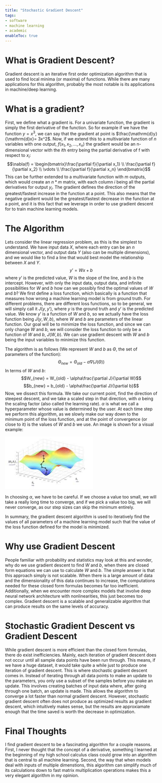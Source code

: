 ```yaml
---
title: "Stochastic Gradient Descent"
tags:
- software
- machine learning
- academic
enableToc: true
---
```

# What is Gradient Descent?
Gradient descent is an iterative first order optimization algorithm that is used to find local minima (or maxima) of functions. While there are many applications for this algorithm, probably the most notable is its applications in machine/deep learning.

# What is a gradient?
First, we define what a gradient is. For a univariate function, the gradient is simply the first derivative of the function. So for example if we have the function $y = x^3$, we can say that the gradient at point is $\frac{\mathrm{d}y}{\mathrm{d}x}= 3x^2$. Now, if we extend this to a multivariate function of $n$ variables with one output, $f(x_1,x_2,\dots, x_n)$ the gradient would be an n-dimensional vector with the $i$th entry being the partial derivative of f with respect to $x_i$:
$$\nabla(f) = \begin{bmatrix}\frac{\partial f}{\partial x_1} \\ 
\frac{\partial f}{\partial x_2} \\ 
\vdots \\ 
\frac{\partial f}{\partial x_n} \end{bmatrix}$$
This can be further extended to a multivariate function with $m$ outputs, which would create an $n * m$ matrix, with each column $i$ being all the partial derivatives for output $y_i$. The gradient defines the direction of the greatest/fastest increase in the function at a point. This also means that the negative gradient would be the greatest/fastest decrease in the function at a point, and it is this fact that we leverage in order to use gradient descent for to train machine learning models.

# The Algorithm
Lets consider the linear regression problem, as this is the simplest to understand. We have input data $X$, where each entry can be an $n$ dimensional vector, and output data $Y$ (also can be multiple dimensions), and we would like to find a line that would best model the relationship between $X$ and $Y$.
$$ y' = Wx + b $$
where $y'$ is the predicted value, $W$ is the slope of the line, and $b$ is the intercept. However, with only the input data, output data, and infinite possibilities for $W$ and $b$ how can we possibly find the optimal values of $W$ and $b$? We first define a loss function, which basically is a function that measures how wrong a machine learning model is from ground truth. For different problems, there are different loss functions, so to be general, we will simply call it $J(y, y')$, where $y$ is the ground truth and $y'$ is the predicted value. We know $y'$ is a function of $W$ and $b$, so we actually have the loss function being $J(y, W, b)$, where $W$ and $b$ are parameters of the linear function. Our goal will be to minimize the loss function, and since we can only change $W$ and $b$, we will consider the loss function to only be a function of $W$
 and $b$, $J(W,b)$. We can use gradient descent with $W$ and $b$ being the input variables to minimize this function.
 
 The algorithm is as follows (We represent $W$ and $b$ as $\Theta$, the set of parameters of the function):
 $$\Theta_{new} = \Theta_{old} - \alpha\nabla(J(\Theta))$$
 In terms of $W$ and $b$:
 $$W_{new} = W_{old} - \alpha\frac{\partial J}{\partial W}$$
 $$b_{new} = b_{old} - \alpha\frac{\partial J}{\partial b}$$
 Now, we dissect this formula. We take our current point, find the direction of steepest descent, and we take a scaled step in that direction, with $\alpha$ being the scaling factor (also called the learning rate). $\alpha$ is what we call a hyperparameter whose value is determined by the user. At each time step we perform this algorithm, as we slowly make our way down to the minimum point of the loss function, and at the point of convergence (or close to it) is the values of $W$ and $b$ we use. An image is shown for a visual example:
 
 ![Gradient Descent](images/GradDesc.jpg)

In choosing $\alpha$, we have to be careful. If we choose a value too small, we will take a really long time to converge, and if we pick a value too big, we will never converge, as our step sizes can skip the minimum entirely.

In summary, the gradient descent algorithm is used to iteratively find the values of all parameters of a machine learning model such that the value of the loss function defined for the model is minimized.

# Why use Gradient Descent
People familiar with probability and statistics may look at this and wonder, why do we use gradient descent to find $W$ and $b$, when there are closed form equations we can use to calculate $W$ and $b$. The simple answer is that this approach simply is not scalable. When there is a large amount of data and the dimensionality of this data continues to increase, the computations needed for these closed form formulas becomes far too inefficient. Additionally, when we encounter more complex models that involve deep neural network architecture with nonlinearities, this just becomes too complex. Gradient descent is a scalable and generalizable algorithm that can produce results on the same levels of accuracy.

# Stochastic Gradient Descent vs Gradient Descent
While gradient descent is more efficient than the closed form formulas, there do exist inefficiencies. Mainly, each iteration of gradient descent does not occur until all sample data points have been run through. This means, if we have a huge dataset, it would take quite a while just to produce one iteration of gradient descent. This is where stochastic gradient descent comes in. Instead of iterating through all data points to make an update to the parameters, you only use a subset of the samples before you make an update. This involves creating batches of input data where, after going through one batch, an update is made. This allows the algorithm to converge a lot faster than normal gradient descent. However, stochastic gradient descent often does not produce as optimized results as gradient descent, which intuitively makes sense, but the results are approxiamate enough that the time saved is worth the decrease in optimization. 

# Final Thoughts
I find gradient descent to be a fascinating algorithm for a couple reasons. First, I never thought that the concept of a derivative, something I learned at the beginning of my high school calculus class could grow into an algorithm that is central to all machine learning. Second, the way that when models deal with inputs of multiple dimenstions, this algorithm can simplify much of its calculations down to fast matrix multiplication operations makes this a very elegant algorithm in my opinion.

